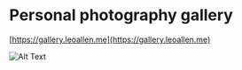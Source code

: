 # Personal photography gallery

[https://gallery.leoallen.me](https://gallery.leoallen.me)

![Alt Text](https://media.giphy.com/media/cXaeWuJ1oKO4g/giphy.gif)

